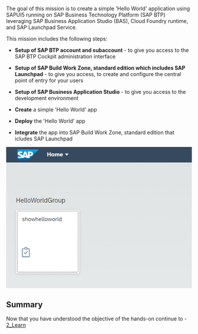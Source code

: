 The goal of this mission is to create a simple 'Hello World' application using SAPUI5 running on SAP Business Technology Platform (SAP BTP) leveraging SAP Business Application Studio (BAS), Cloud Foundry runtime, and SAP Launchpad Service.

This mission includes the following steps:

+ **Setup of SAP BTP account and subaccount** - to give you access to the SAP BTP Cockpit administration interface

+ **Setup of SAP Build Work Zone, standard edition which includes SAP Launchpad** - to give you access, to create and configure the central point of entry for your users

+ **Setup of SAP Business Application Studio** - to give you access to the development environment

+ **Create** a simple 'Hello World' app

+ **Deploy** the 'Hello World' app

+ **Integrate** the app into SAP Build Work Zone, standard edition that icludes SAP Launchpad

![Hello_World_app](https://github.com/SAP-samples/teched2023-XP162/blob/main/Exercises/Images/Hello_World_app.png)

## Summary

Now that you have understood the objective of the hands-on continue to - [2_Learn](https://github.com/SAP-samples/teched2023-XP162/blob/main/Exercises/1_Discover/2_Learn.md)
